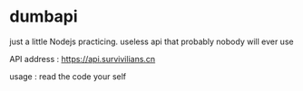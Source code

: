 # dumbapi
just a little Nodejs practicing. useless api that probably nobody will ever use

API address : https://api.survivilians.cn

usage : read the code your self
